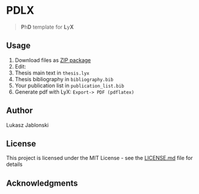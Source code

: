 # PDLX
> **P**h**D** template for **L**y**X**

## Usage
1. Download files as [ZIP package](https://github.com/lukaszjablonski/PDLX/archive/master.zip)
2. Edit:
  1. Thesis main text in `thesis.lyx`
  2. Thesis bibliography in `bibliography.bib`
  3. Your publication list in `publication_list.bib`
  4. Generate pdf with LyX: `Export-> PDF (pdflatex)`

## Author
Lukasz Jablonski

## License
This project is licensed under the MIT License - see the [LICENSE.md](LICENSE.md) file for details

## Acknowledgments
